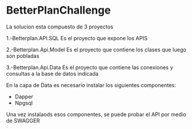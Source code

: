 # BetterPlanChallenge

La solucion esta compuesto de 3 proyectos

1.-Betterplan.API.SQL
Es el proyecto que expone los APIS

2.-Betterplan.Api.Model
Es el proyecto que contiene los clases que luego son pobladas

3.-Betterplan.Api.Data
Es el proyecto que contiene las conexiones y consultas a la base de datos indicada

En la capa de Data es necesario instalar los siguientes componentes:

- Dapper
- Npgsql

Una vez instalaods esos componentes, se puede probar el API por medio de SWAGGER
